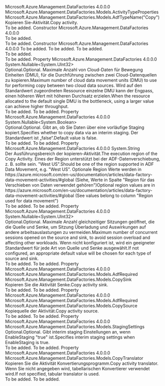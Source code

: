 <Type Name="CopyActivity" FullName="Microsoft.Azure.Management.DataFactories.Models.CopyActivity">
  <TypeSignature Language="C#" Value="public class CopyActivity : Microsoft.Azure.Management.DataFactories.Models.ActivityTypeProperties" />
  <TypeSignature Language="ILAsm" Value=".class public auto ansi beforefieldinit CopyActivity extends Microsoft.Azure.Management.DataFactories.Models.ActivityTypeProperties" />
  <TypeSignature Language="DocId" Value="T:Microsoft.Azure.Management.DataFactories.Models.CopyActivity" />
  <TypeSignature Language="VB.NET" Value="Public Class CopyActivity&#xA;Inherits ActivityTypeProperties" />
  <TypeSignature Language="F#" Value="type CopyActivity = class&#xA;    inherit ActivityTypeProperties" />
  <AssemblyInfo>
    <AssemblyName>Microsoft.Azure.Management.DataFactories</AssemblyName>
    <AssemblyVersion>4.0.0.0</AssemblyVersion>
  </AssemblyInfo>
  <Base>
    <BaseTypeName>Microsoft.Azure.Management.DataFactories.Models.ActivityTypeProperties</BaseTypeName>
  </Base>
  <Interfaces />
  <Attributes>
    <Attribute>
      <AttributeName>Microsoft.Azure.Management.DataFactories.Models.AdfTypeName("Copy")</AttributeName>
    </Attribute>
  </Attributes>
  <Docs>
    <summary>
            <span data-ttu-id="424ae-101">Kopieren Sie-Aktivität.</span><span class="sxs-lookup"><span data-stu-id="424ae-101">Copy activity.</span></span>
            </summary>
    <remarks>To be added.</remarks>
  </Docs>
  <Members>
    <Member MemberName=".ctor">
      <MemberSignature Language="C#" Value="public CopyActivity ();" />
      <MemberSignature Language="ILAsm" Value=".method public hidebysig specialname rtspecialname instance void .ctor() cil managed" />
      <MemberSignature Language="DocId" Value="M:Microsoft.Azure.Management.DataFactories.Models.CopyActivity.#ctor" />
      <MemberSignature Language="VB.NET" Value="Public Sub New ()" />
      <MemberType>Constructor</MemberType>
      <AssemblyInfo>
        <AssemblyName>Microsoft.Azure.Management.DataFactories</AssemblyName>
        <AssemblyVersion>4.0.0.0</AssemblyVersion>
      </AssemblyInfo>
      <Parameters />
      <Docs>
        <summary>To be added.</summary>
        <remarks>To be added.</remarks>
      </Docs>
    </Member>
    <Member MemberName=".ctor">
      <MemberSignature Language="C#" Value="public CopyActivity (Microsoft.Azure.Management.DataFactories.Models.CopySource source, Microsoft.Azure.Management.DataFactories.Models.CopySink sink, Microsoft.Azure.Management.DataFactories.Models.CopyTranslator translator = null);" />
      <MemberSignature Language="ILAsm" Value=".method public hidebysig specialname rtspecialname instance void .ctor(class Microsoft.Azure.Management.DataFactories.Models.CopySource source, class Microsoft.Azure.Management.DataFactories.Models.CopySink sink, class Microsoft.Azure.Management.DataFactories.Models.CopyTranslator translator) cil managed" />
      <MemberSignature Language="DocId" Value="M:Microsoft.Azure.Management.DataFactories.Models.CopyActivity.#ctor(Microsoft.Azure.Management.DataFactories.Models.CopySource,Microsoft.Azure.Management.DataFactories.Models.CopySink,Microsoft.Azure.Management.DataFactories.Models.CopyTranslator)" />
      <MemberSignature Language="VB.NET" Value="Public Sub New (source As CopySource, sink As CopySink, Optional translator As CopyTranslator = null)" />
      <MemberSignature Language="F#" Value="new Microsoft.Azure.Management.DataFactories.Models.CopyActivity : Microsoft.Azure.Management.DataFactories.Models.CopySource * Microsoft.Azure.Management.DataFactories.Models.CopySink * Microsoft.Azure.Management.DataFactories.Models.CopyTranslator -&gt; Microsoft.Azure.Management.DataFactories.Models.CopyActivity" Usage="new Microsoft.Azure.Management.DataFactories.Models.CopyActivity (source, sink, translator)" />
      <MemberType>Constructor</MemberType>
      <AssemblyInfo>
        <AssemblyName>Microsoft.Azure.Management.DataFactories</AssemblyName>
        <AssemblyVersion>4.0.0.0</AssemblyVersion>
      </AssemblyInfo>
      <Parameters>
        <Parameter Name="source" Type="Microsoft.Azure.Management.DataFactories.Models.CopySource" />
        <Parameter Name="sink" Type="Microsoft.Azure.Management.DataFactories.Models.CopySink" />
        <Parameter Name="translator" Type="Microsoft.Azure.Management.DataFactories.Models.CopyTranslator" />
      </Parameters>
      <Docs>
        <param name="source">To be added.</param>
        <param name="sink">To be added.</param>
        <param name="translator">To be added.</param>
        <summary>To be added.</summary>
        <remarks>To be added.</remarks>
      </Docs>
    </Member>
    <Member MemberName="CloudDataMovementUnits">
      <MemberSignature Language="C#" Value="public Nullable&lt;uint&gt; CloudDataMovementUnits { get; set; }" />
      <MemberSignature Language="ILAsm" Value=".property instance valuetype System.Nullable`1&lt;unsigned int32&gt; CloudDataMovementUnits" />
      <MemberSignature Language="DocId" Value="P:Microsoft.Azure.Management.DataFactories.Models.CopyActivity.CloudDataMovementUnits" />
      <MemberSignature Language="VB.NET" Value="Public Property CloudDataMovementUnits As Nullable(Of UInteger)" />
      <MemberSignature Language="F#" Value="member this.CloudDataMovementUnits : Nullable&lt;uint32&gt; with get, set" Usage="Microsoft.Azure.Management.DataFactories.Models.CopyActivity.CloudDataMovementUnits" />
      <MemberType>Property</MemberType>
      <AssemblyInfo>
        <AssemblyName>Microsoft.Azure.Management.DataFactories</AssemblyName>
        <AssemblyVersion>4.0.0.0</AssemblyVersion>
      </AssemblyInfo>
      <ReturnValue>
        <ReturnType>System.Nullable&lt;System.UInt32&gt;</ReturnType>
      </ReturnValue>
      <Docs>
        <summary>
            <span data-ttu-id="424ae-102">Optional.</span><span class="sxs-lookup"><span data-stu-id="424ae-102">Optional.</span></span> <span data-ttu-id="424ae-103">Maximale Anzahl von Cloud-Daten für Bewegung Einheiten (DMU), für die Durchführung zwischen zwei Cloud-Datenquellen zu kopieren.</span><span class="sxs-lookup"><span data-stu-id="424ae-103">Maximum number of cloud data movement units (DMU) to use for performing copy between two cloud data sources.</span></span>
            <span data-ttu-id="424ae-104">Wird auf den Standardwert zugeordneten Ressource einzelne DMU kann der Engpass, einen höheren Wert mit höheren Durchsatz erzielen.</span><span class="sxs-lookup"><span data-stu-id="424ae-104">When the resource allocated to the default single DMU is the bottleneck, using a larger value can achieve higher throughput.</span></span>
            </summary>
        <value>To be added.</value>
        <remarks>To be added.</remarks>
      </Docs>
    </Member>
    <Member MemberName="EnableStaging">
      <MemberSignature Language="C#" Value="public Nullable&lt;bool&gt; EnableStaging { get; set; }" />
      <MemberSignature Language="ILAsm" Value=".property instance valuetype System.Nullable`1&lt;bool&gt; EnableStaging" />
      <MemberSignature Language="DocId" Value="P:Microsoft.Azure.Management.DataFactories.Models.CopyActivity.EnableStaging" />
      <MemberSignature Language="VB.NET" Value="Public Property EnableStaging As Nullable(Of Boolean)" />
      <MemberSignature Language="F#" Value="member this.EnableStaging : Nullable&lt;bool&gt; with get, set" Usage="Microsoft.Azure.Management.DataFactories.Models.CopyActivity.EnableStaging" />
      <MemberType>Property</MemberType>
      <AssemblyInfo>
        <AssemblyName>Microsoft.Azure.Management.DataFactories</AssemblyName>
        <AssemblyVersion>4.0.0.0</AssemblyVersion>
      </AssemblyInfo>
      <ReturnValue>
        <ReturnType>System.Nullable&lt;System.Boolean&gt;</ReturnType>
      </ReturnValue>
      <Docs>
        <summary>
            <span data-ttu-id="424ae-105">Optional.</span><span class="sxs-lookup"><span data-stu-id="424ae-105">Optional.</span></span> <span data-ttu-id="424ae-106">Gibt an, ob Sie Daten über eine vorläufige Staging kopiert.</span><span class="sxs-lookup"><span data-stu-id="424ae-106">Specifies whether to copy data via an interim staging.</span></span>
            <span data-ttu-id="424ae-107">Der Standardwert ist „false“.</span><span class="sxs-lookup"><span data-stu-id="424ae-107">Default value is false.</span></span>
            </summary>
        <value>To be added.</value>
        <remarks>To be added.</remarks>
      </Docs>
    </Member>
    <Member MemberName="ExecutionLocation">
      <MemberSignature Language="C#" Value="public string ExecutionLocation { get; set; }" />
      <MemberSignature Language="ILAsm" Value=".property instance string ExecutionLocation" />
      <MemberSignature Language="DocId" Value="P:Microsoft.Azure.Management.DataFactories.Models.CopyActivity.ExecutionLocation" />
      <MemberSignature Language="VB.NET" Value="Public Property ExecutionLocation As String" />
      <MemberSignature Language="F#" Value="member this.ExecutionLocation : string with get, set" Usage="Microsoft.Azure.Management.DataFactories.Models.CopyActivity.ExecutionLocation" />
      <MemberType>Property</MemberType>
      <AssemblyInfo>
        <AssemblyName>Microsoft.Azure.Management.DataFactories</AssemblyName>
        <AssemblyVersion>4.0.0.0</AssemblyVersion>
      </AssemblyInfo>
      <ReturnValue>
        <ReturnType>System.String</ReturnType>
      </ReturnValue>
      <Docs>
        <summary>
            <span data-ttu-id="424ae-108">Der Ausführungsbereich der kopieren-Aktivität.</span><span class="sxs-lookup"><span data-stu-id="424ae-108">The execution region of the Copy Activity.</span></span> <span data-ttu-id="424ae-109">Eines der Region unterstützt bei der ADF-Datenverschiebung, z. B. sollte sein. "West US".</span><span class="sxs-lookup"><span data-stu-id="424ae-109">Should be one of the region supported in ADF Data Movement, e.g. "West US".</span></span> <span data-ttu-id="424ae-110">Optionale Region Werte werden in https://azure.microsoft.com/en-us/documentation/articles/data-factory-data-movement-activities/#global (Siehe, Werte in Spalte "Region für das Verschieben von Daten verwendet gehören")</span><span class="sxs-lookup"><span data-stu-id="424ae-110">Optional region values are in https://azure.microsoft.com/en-us/documentation/articles/data-factory-data-movement-activities/#global (See values belong to column "Region used for data movement")</span></span>
            </summary>
        <value>To be added.</value>
        <remarks>To be added.</remarks>
      </Docs>
    </Member>
    <Member MemberName="ParallelCopies">
      <MemberSignature Language="C#" Value="public Nullable&lt;uint&gt; ParallelCopies { get; set; }" />
      <MemberSignature Language="ILAsm" Value=".property instance valuetype System.Nullable`1&lt;unsigned int32&gt; ParallelCopies" />
      <MemberSignature Language="DocId" Value="P:Microsoft.Azure.Management.DataFactories.Models.CopyActivity.ParallelCopies" />
      <MemberSignature Language="VB.NET" Value="Public Property ParallelCopies As Nullable(Of UInteger)" />
      <MemberSignature Language="F#" Value="member this.ParallelCopies : Nullable&lt;uint32&gt; with get, set" Usage="Microsoft.Azure.Management.DataFactories.Models.CopyActivity.ParallelCopies" />
      <MemberType>Property</MemberType>
      <AssemblyInfo>
        <AssemblyName>Microsoft.Azure.Management.DataFactories</AssemblyName>
        <AssemblyVersion>4.0.0.0</AssemblyVersion>
      </AssemblyInfo>
      <ReturnValue>
        <ReturnType>System.Nullable&lt;System.UInt32&gt;</ReturnType>
      </ReturnValue>
      <Docs>
        <summary>
            <span data-ttu-id="424ae-111">Optional.</span><span class="sxs-lookup"><span data-stu-id="424ae-111">Optional.</span></span> <span data-ttu-id="424ae-112">Maximale Anzahl gleichzeitiger Sitzungen geöffnet, die die Quelle und Senke, um Sitzung Überladung und Auswirkungen auf andere arbeitsauslastungen zu vermeiden.</span><span class="sxs-lookup"><span data-stu-id="424ae-112">Maximum number of concurrent sessions opened on the source and sink, to avoid session overload and affecting other workloads.</span></span>
            <span data-ttu-id="424ae-113">Wenn nicht konfiguriert ist, wird ein geeigneter Standardwert für jede Art von Quelle und Senke ausgewählt.</span><span class="sxs-lookup"><span data-stu-id="424ae-113">If not configured, an appropriate default value will be chosen for each type of source and sink.</span></span>
            </summary>
        <value>To be added.</value>
        <remarks>To be added.</remarks>
      </Docs>
    </Member>
    <Member MemberName="Sink">
      <MemberSignature Language="C#" Value="public Microsoft.Azure.Management.DataFactories.Models.CopySink Sink { get; set; }" />
      <MemberSignature Language="ILAsm" Value=".property instance class Microsoft.Azure.Management.DataFactories.Models.CopySink Sink" />
      <MemberSignature Language="DocId" Value="P:Microsoft.Azure.Management.DataFactories.Models.CopyActivity.Sink" />
      <MemberSignature Language="VB.NET" Value="Public Property Sink As CopySink" />
      <MemberSignature Language="F#" Value="member this.Sink : Microsoft.Azure.Management.DataFactories.Models.CopySink with get, set" Usage="Microsoft.Azure.Management.DataFactories.Models.CopyActivity.Sink" />
      <MemberType>Property</MemberType>
      <AssemblyInfo>
        <AssemblyName>Microsoft.Azure.Management.DataFactories</AssemblyName>
        <AssemblyVersion>4.0.0.0</AssemblyVersion>
      </AssemblyInfo>
      <Attributes>
        <Attribute>
          <AttributeName>Microsoft.Azure.Management.DataFactories.Models.AdfRequired</AttributeName>
        </Attribute>
      </Attributes>
      <ReturnValue>
        <ReturnType>Microsoft.Azure.Management.DataFactories.Models.CopySink</ReturnType>
      </ReturnValue>
      <Docs>
        <summary>
            <span data-ttu-id="424ae-114">Kopieren Sie die Aktivität Senke.</span><span class="sxs-lookup"><span data-stu-id="424ae-114">Copy activity sink.</span></span>
            </summary>
        <value>To be added.</value>
        <remarks>To be added.</remarks>
      </Docs>
    </Member>
    <Member MemberName="Source">
      <MemberSignature Language="C#" Value="public Microsoft.Azure.Management.DataFactories.Models.CopySource Source { get; set; }" />
      <MemberSignature Language="ILAsm" Value=".property instance class Microsoft.Azure.Management.DataFactories.Models.CopySource Source" />
      <MemberSignature Language="DocId" Value="P:Microsoft.Azure.Management.DataFactories.Models.CopyActivity.Source" />
      <MemberSignature Language="VB.NET" Value="Public Property Source As CopySource" />
      <MemberSignature Language="F#" Value="member this.Source : Microsoft.Azure.Management.DataFactories.Models.CopySource with get, set" Usage="Microsoft.Azure.Management.DataFactories.Models.CopyActivity.Source" />
      <MemberType>Property</MemberType>
      <AssemblyInfo>
        <AssemblyName>Microsoft.Azure.Management.DataFactories</AssemblyName>
        <AssemblyVersion>4.0.0.0</AssemblyVersion>
      </AssemblyInfo>
      <Attributes>
        <Attribute>
          <AttributeName>Microsoft.Azure.Management.DataFactories.Models.AdfRequired</AttributeName>
        </Attribute>
      </Attributes>
      <ReturnValue>
        <ReturnType>Microsoft.Azure.Management.DataFactories.Models.CopySource</ReturnType>
      </ReturnValue>
      <Docs>
        <summary>
            <span data-ttu-id="424ae-115">Kopiequelle der Aktivität.</span><span class="sxs-lookup"><span data-stu-id="424ae-115">Copy activity source.</span></span>
            </summary>
        <value>To be added.</value>
        <remarks>To be added.</remarks>
      </Docs>
    </Member>
    <Member MemberName="StagingSettings">
      <MemberSignature Language="C#" Value="public Microsoft.Azure.Management.DataFactories.Models.StagingSettings StagingSettings { get; set; }" />
      <MemberSignature Language="ILAsm" Value=".property instance class Microsoft.Azure.Management.DataFactories.Models.StagingSettings StagingSettings" />
      <MemberSignature Language="DocId" Value="P:Microsoft.Azure.Management.DataFactories.Models.CopyActivity.StagingSettings" />
      <MemberSignature Language="VB.NET" Value="Public Property StagingSettings As StagingSettings" />
      <MemberSignature Language="F#" Value="member this.StagingSettings : Microsoft.Azure.Management.DataFactories.Models.StagingSettings with get, set" Usage="Microsoft.Azure.Management.DataFactories.Models.CopyActivity.StagingSettings" />
      <MemberType>Property</MemberType>
      <AssemblyInfo>
        <AssemblyName>Microsoft.Azure.Management.DataFactories</AssemblyName>
        <AssemblyVersion>4.0.0.0</AssemblyVersion>
      </AssemblyInfo>
      <ReturnValue>
        <ReturnType>Microsoft.Azure.Management.DataFactories.Models.StagingSettings</ReturnType>
      </ReturnValue>
      <Docs>
        <summary>
            <span data-ttu-id="424ae-116">Optional.</span><span class="sxs-lookup"><span data-stu-id="424ae-116">Optional.</span></span> <span data-ttu-id="424ae-117">Gibt interim staging Einstellungen an, wenn EnableStaging "true" ist.</span><span class="sxs-lookup"><span data-stu-id="424ae-117">Specifies interim staging settings when EnableStaging is true.</span></span>
            </summary>
        <value>To be added.</value>
        <remarks>To be added.</remarks>
      </Docs>
    </Member>
    <Member MemberName="Translator">
      <MemberSignature Language="C#" Value="public Microsoft.Azure.Management.DataFactories.Models.CopyTranslator Translator { get; set; }" />
      <MemberSignature Language="ILAsm" Value=".property instance class Microsoft.Azure.Management.DataFactories.Models.CopyTranslator Translator" />
      <MemberSignature Language="DocId" Value="P:Microsoft.Azure.Management.DataFactories.Models.CopyActivity.Translator" />
      <MemberSignature Language="VB.NET" Value="Public Property Translator As CopyTranslator" />
      <MemberSignature Language="F#" Value="member this.Translator : Microsoft.Azure.Management.DataFactories.Models.CopyTranslator with get, set" Usage="Microsoft.Azure.Management.DataFactories.Models.CopyActivity.Translator" />
      <MemberType>Property</MemberType>
      <AssemblyInfo>
        <AssemblyName>Microsoft.Azure.Management.DataFactories</AssemblyName>
        <AssemblyVersion>4.0.0.0</AssemblyVersion>
      </AssemblyInfo>
      <ReturnValue>
        <ReturnType>Microsoft.Azure.Management.DataFactories.Models.CopyTranslator</ReturnType>
      </ReturnValue>
      <Docs>
        <summary>
            <span data-ttu-id="424ae-118">Kopieren Sie die Aktivität Konvertierungsprogramm.</span><span class="sxs-lookup"><span data-stu-id="424ae-118">Copy activity translator.</span></span> <span data-ttu-id="424ae-119">Wenn Sie nicht angegeben wird, tabellarischen Konvertierer verwendet wird.</span><span class="sxs-lookup"><span data-stu-id="424ae-119">If not specified, tabular translator is used.</span></span>
            </summary>
        <value>To be added.</value>
        <remarks>To be added.</remarks>
      </Docs>
    </Member>
  </Members>
</Type>